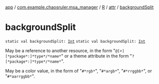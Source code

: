 [app](../../../index.md) / [com.example.chaosruler.msa_manager](../../index.md) / [R](../index.md) / [attr](index.md) / [backgroundSplit](.)

# backgroundSplit

`static val backgroundSplit: `[`Int`](https://kotlinlang.org/api/latest/jvm/stdlib/kotlin/-int/index.html)
`static val backgroundSplit: `[`Int`](https://kotlinlang.org/api/latest/jvm/stdlib/kotlin/-int/index.html)

May be a reference to another resource, in the form "`@[+][*package*:]*type*/*name*`" or a theme attribute in the form "`?[*package*:]*type*/*name*`".

May be a color value, in the form of "`#*rgb*`", "`#*argb*`", "`#*rrggbb*`", or "`#*aarrggbb*`".

